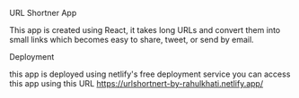 URL Shortner App

This app is created using React, it takes long URLs and convert them into small links which becomes easy to share, tweet, or send by email.

Deployment

this app is deployed using netlify's free deployment service you can access this app using this URL https://urlshortnert-by-rahulkhati.netlify.app/

